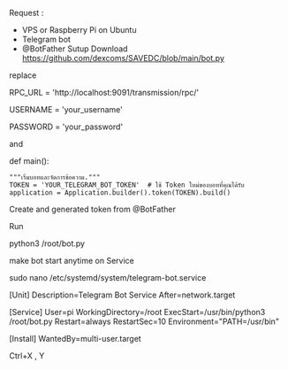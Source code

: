 Request : 
- VPS or Raspberry Pi on Ubuntu
- Telegram bot
- @BotFather
Sutup
Download https://github.com/dexcoms/SAVEDC/blob/main/bot.py

replace

RPC_URL = 'http://localhost:9091/transmission/rpc/'


USERNAME = 'your_username'


PASSWORD = 'your_password'

and 


def main():

    """เริ่มบอทและจัดการข้อความ."""
    TOKEN = 'YOUR_TELEGRAM_BOT_TOKEN'  # ใช้ Token ใหม่ของบอทที่คุณได้รับ
    application = Application.builder().token(TOKEN).build()
Create and generated token from @BotFather

Run


python3 /root/bot.py

make bot start anytime on Service

sudo nano /etc/systemd/system/telegram-bot.service

[Unit]
Description=Telegram Bot Service
After=network.target

[Service]
User=pi
WorkingDirectory=/root
ExecStart=/usr/bin/python3 /root/bot.py
Restart=always
RestartSec=10
Environment="PATH=/usr/bin"

[Install]
WantedBy=multi-user.target

Ctrl+X , Y
